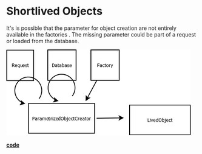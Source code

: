 # Shortlived Objects
It's is possible that the parameter for object creation are not entirely available in the factories .
The missing parameter could be part of a request or loaded from the database.

![alt text](diagramm.png)

[**code**](https://github.com/factoryfx/factoryfx/tree/master/docu/src/main/java/de/factoryfx/docu/parametrized)